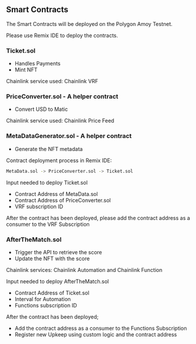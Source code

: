 ## Smart Contracts 

The Smart Contracts will be deployed on the Polygon Amoy Testnet.

Please use Remix IDE to deploy the contracts.

### Ticket.sol

 * Handles Payments
 * Mint NFT

Chainlink service used: Chainlink VRF

### PriceConverter.sol - A helper contract

 * Convert USD to Matic

 Chainlink service used: Chainlink Price Feed

### MetaDataGenerator.sol - A helper contract

 * Generate the NFT metadata

Contract deployment process in Remix IDE:

```bash
MetaData.sol -> PriceConverter.sol -> Ticket.sol
```

Input needed to deploy Ticket.sol

 * Contract Address of MetaData.sol
 * Contract Address of PriceConverter.sol
 * VRF subscription ID

After the contract has been deployed, please add the contract address as a consumer to the VRF Subscription

### AfterTheMatch.sol

 * Trigger the API to retrieve the score
 * Update the NFT with the score

 Chainlink services: Chainlink Automation and Chainlink Function

 Input needed to deploy AfterTheMatch.sol

 * Contract Address of Ticket.sol
 * Interval for Automation
 * Functions subscription ID

After the contract has been deployed;
* Add the contract address as a consumer to the Functions Subscription
* Register new Upkeep using custom logic and the contract address


